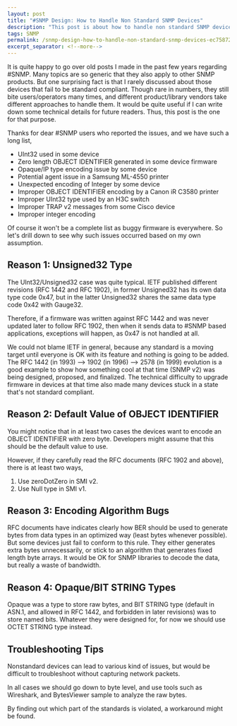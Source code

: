 ```yaml
---
layout: post
title: "#SNMP Design: How to Handle Non Standard SNMP Devices"
description: "This post is about how to handle non standard SNMP devices with #SNMP Library."
tags: SNMP
permalink: /snmp-design-how-to-handle-non-standard-snmp-devices-ec75872ae9d
excerpt_separator: <!--more-->
---
```

It is quite happy to go over old posts I made in the past few years regarding #SNMP. Many topics are so generic that they also apply to other SNMP products. But one surprising fact is that I rarely discussed about those devices that fail to be standard compliant. Though rare in numbers, they still bite users/operators many times, and different product/library vendors take different approaches to handle them. It would be quite useful if I can write down some technical details for future readers. Thus, this post is the one for that purpose.
<!--more-->

Thanks for dear #SNMP users who reported the issues, and we have such a long list,

* UInt32 used in some device
* Zero length OBJECT IDENTIFIER generated in some device firmware
* Opaque/IP type encoding issue by some device
* Potential agent issue in a Samsung ML-4550 printer
* Unexpected encoding of Integer by some device
* Improper OBJECT IDENTIFIER encoding by a Canon iR C3580 printer
* Improper UInt32 type used by an H3C switch
* Improper TRAP v2 messages from some Cisco device
* Improper integer encoding

Of course it won't be a complete list as buggy firmware is everywhere. So let's drill down to see why such issues occurred based on my own assumption.

## Reason 1: Unsigned32 Type

The UInt32/Unsigned32 case was quite typical. IETF published different revisions (RFC 1442 and RFC 1902), in former Unsigned32 has its own data type code 0x47, but in the latter Unsigned32 shares the same data type code 0x42 with Gauge32.

Therefore, if a firmware was written against RFC 1442 and was never updated later to follow RFC 1902, then when it sends data to #SNMP based applications, exceptions will happen, as 0x47 is not handled at all.

We could not blame IETF in general, because any standard is a moving target until everyone is OK with its feature and nothing is going to be added. The RFC 1442 (in 1993) –> 1902 (in 1996) –> 2578 (in 1999) evolution is a good example to show how something cool at that time (SNMP v2) was being designed, proposed, and finalized. The technical difficulty to upgrade firmware in devices at that time also made many devices stuck in a state that's not standard compliant.

## Reason 2: Default Value of OBJECT IDENTIFIER

You might notice that in at least two cases the devices want to encode an OBJECT IDENTIFIER with zero byte. Developers might assume that this should be the default value to use.

However, if they carefully read the RFC documents (RFC 1902 and above), there is at least two ways,

1. Use zeroDotZero in SMI v2.
1. Use Null type in SMI v1.

## Reason 3: Encoding Algorithm Bugs

RFC documents have indicates clearly how BER should be used to generate bytes from data types in an optimized way (least bytes whenever possible). But some devices just fail to conform to this rule. They either generates extra bytes unnecessarily, or stick to an algorithm that generates fixed length byte arrays. It would be OK for SNMP libraries to decode the data, but really a waste of bandwidth.

## Reason 4: Opaque/BIT STRING Types

Opaque was a type to store raw bytes, and BIT STRING type (default in ASN.1, and allowed in RFC 1442, and forbidden in later revisions) was to store named bits. Whatever they were designed for, for now we should use OCTET STRING type instead.

## Troubleshooting Tips

Nonstandard devices can lead to various kind of issues, but would be difficult to troubleshoot without capturing network packets.

In all cases we should go down to byte level, and use tools such as Wireshark, and BytesViewer sample to analyze the raw bytes.

By finding out which part of the standards is violated, a workaround might be found.